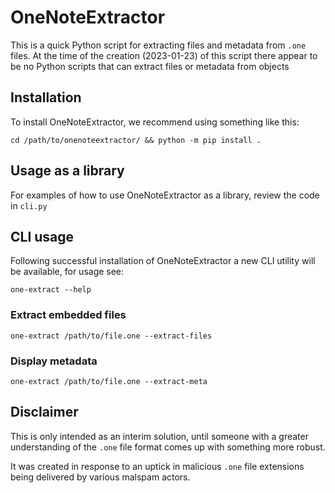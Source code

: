 # OneNoteExtractor

This is a quick Python script for extracting files and metadata from `.one` files. At the time of the creation (2023-01-23) of this script there appear to be no Python scripts that can extract files or metadata from objects

## Installation

To install OneNoteExtractor, we recommend using something like this:

`cd /path/to/onenoteextractor/ && python -m pip install .`

## Usage as a library

For examples of how to use OneNoteExtractor as a library, review the code in `cli.py`

## CLI usage

Following successful installation of OneNoteExtractor a new CLI utility will be available, for usage see:

`one-extract --help`

### Extract embedded files

`one-extract /path/to/file.one --extract-files`

### Display metadata

`one-extract /path/to/file.one --extract-meta`

## Disclaimer

This is only intended as an interim solution, until someone with a greater understanding of the `.one` file format comes up with something more robust.

It was created in response to an uptick in malicious `.one` file extensions being delivered by various malspam actors.
